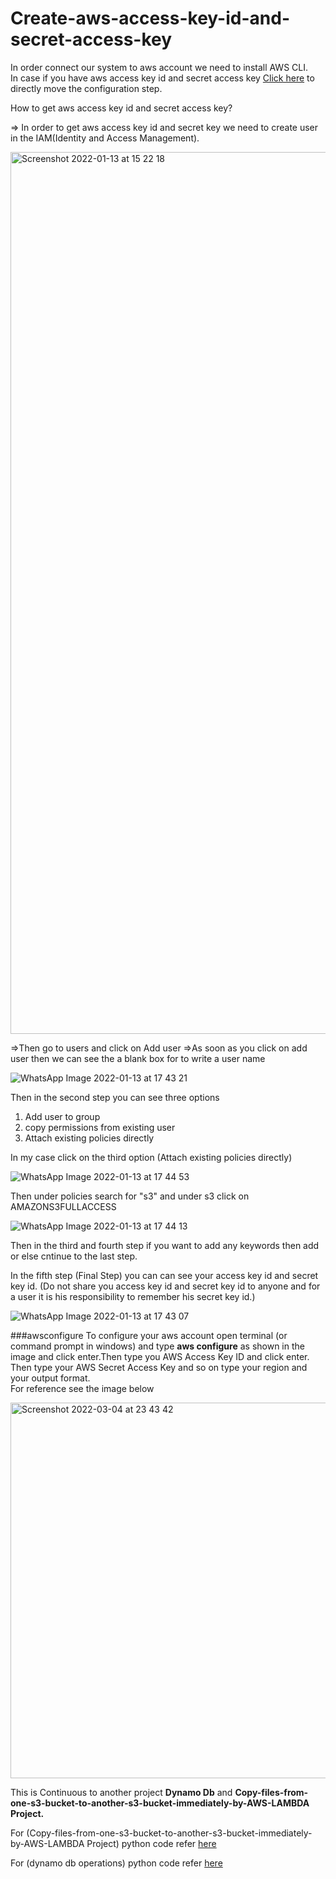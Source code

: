 <h1>Create-aws-access-key-id-and-secret-access-key</h1>




In order connect our system to aws account we need to install AWS CLI. </br>
In case if you have aws access key id and secret access key [Click here](###awsconfigure) to directly move the configuration step.</br>

How to get aws access key id and secret access key?</br>

=> In order to get aws access key id and secret key we need to create user in the IAM(Identity and Access Management).

<img width="1411" alt="Screenshot 2022-01-13 at 15 22 18" src="https://user-images.githubusercontent.com/58841159/149307445-7f783fb8-a539-4d9d-9c2e-ad6ae1e2700f.png">

=>Then go to users and click on Add user
=>As soon as you click on add user then we can see the a blank box for to write a user name


![WhatsApp Image 2022-01-13 at 17 43 21](https://user-images.githubusercontent.com/58841159/149330024-9da478ef-b981-4988-88f4-f938e581c410.jpeg)


Then in the second step you can see three options 

1) Add user to group
2) copy permissions from existing user
3) Attach existing policies directly

In my case click on the third option (Attach existing policies directly)



![WhatsApp Image 2022-01-13 at 17 44 53](https://user-images.githubusercontent.com/58841159/149330846-818e2277-cda7-4056-8c1f-5e438dac0f7a.jpeg)



Then under policies search for "s3" and under s3 click on AMAZONS3FULLACCESS




![WhatsApp Image 2022-01-13 at 17 44 13](https://user-images.githubusercontent.com/58841159/149331241-1252ea1e-494a-4044-8809-b71e8193fb25.jpeg)


Then in the third and fourth step if you want to add any keywords then add or else cntinue to the last step.</br>

In the fifth step (Final Step) you can  can see your access key id and secret key id.
(Do not share you access key id  and secret key id to anyone and for a user it is his responsibility to remember his secret key id.)




![WhatsApp Image 2022-01-13 at 17 43 07](https://user-images.githubusercontent.com/58841159/149332793-1995b3ea-7c23-4496-9289-fab2609125bd.jpeg)</br>

###awsconfigure
To configure your aws account open terminal (or command prompt in windows) and type <strong>aws configure</strong> as shown in the image and click enter.Then type you AWS Access Key ID and click enter. Then type your AWS Secret Access Key and so on type your region and your output format.</br> 
For reference see the image below</br>


<img width="601" alt="Screenshot 2022-03-04 at 23 43 42" src="https://user-images.githubusercontent.com/58841159/156819605-92128009-5edb-43e4-a2b0-75ae91edb613.png">



This is Continuous to another project <strong> Dynamo Db</strong> and <strong>Copy-files-from-one-s3-bucket-to-another-s3-bucket-immediately-by-AWS-LAMBDA Project.</strong></br>

For (Copy-files-from-one-s3-bucket-to-another-s3-bucket-immediately-by-AWS-LAMBDA Project) python code refer [here](https://github.com/surya1527/surya1527-Copy-files-from-one-s3-bucket-to-another-s3-bucket-immediately-by-AWS-LAMBDA) </br>

For (dynamo db operations) python code refer [here](https://github.com/surya1527/Curd-operations-in-dynamodb)</br>
